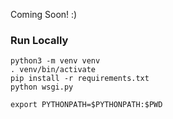 Coming Soon! :) 

### Run Locally
    python3 -m venv venv
    . venv/bin/activate
    pip install -r requirements.txt
    python wsgi.py

    export PYTHONPATH=$PYTHONPATH:$PWD
